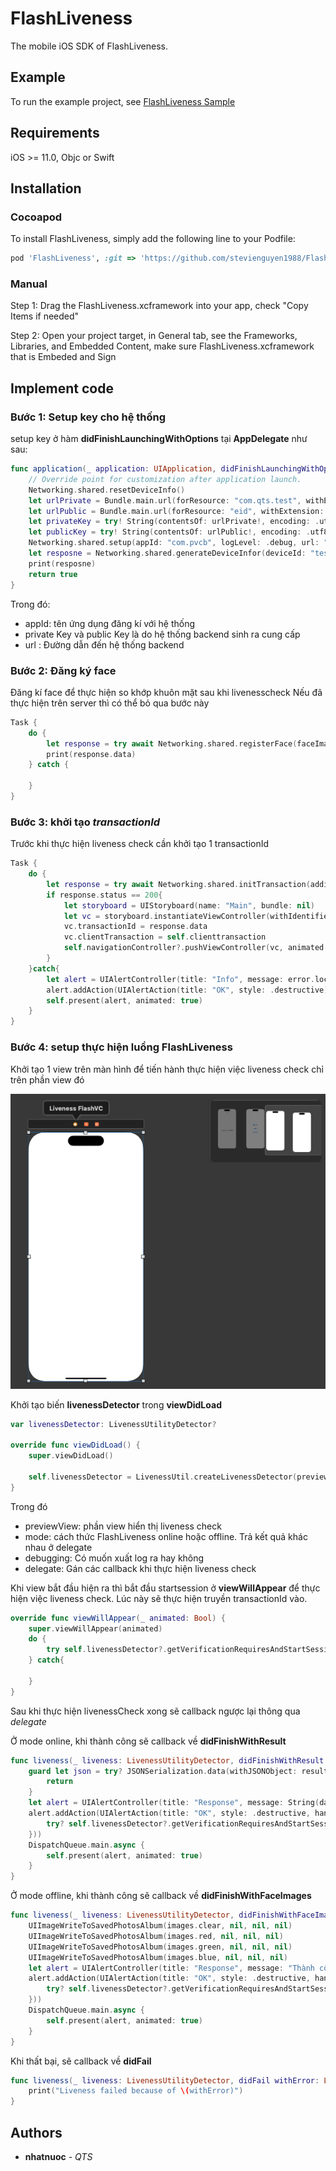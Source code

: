 # FlashLiveness

The mobile iOS SDK of FlashLiveness.

## Example

To run the example project, see [FlashLiveness Sample](https://github.com/stevienguyen1988/livenessCloudSample.git)

## Requirements

iOS >= 11.0, Objc or Swift

## Installation

### Cocoapod
To install FlashLiveness, simply add the following line to your Podfile:

```ruby
pod 'FlashLiveness', :git => 'https://github.com/stevienguyen1988/FlashLivenessPod.git'
```

### Manual
Step 1: Drag the FlashLiveness.xcframework into your app, check "Copy Items if needed"

Step 2: Open your project target, in General tab, see the Frameworks, Libraries, and Embedded Content, make sure FlashLiveness.xcframework that is Embeded and Sign

## Implement code

### Bước 1: Setup key cho hệ thống

setup key ở hàm **didFinishLaunchingWithOptions** tại **AppDelegate** như sau:

```swift
func application(_ application: UIApplication, didFinishLaunchingWithOptions launchOptions: [UIApplication.LaunchOptionsKey: Any]?) -> Bool {
    // Override point for customization after application launch.
    Networking.shared.resetDeviceInfo()        
    let urlPrivate = Bundle.main.url(forResource: "com.qts.test", withExtension: "txt")
    let urlPublic = Bundle.main.url(forResource: "eid", withExtension: "txt")
    let privateKey = try! String(contentsOf: urlPrivate!, encoding: .utf8)
    let publicKey = try! String(contentsOf: urlPublic!, encoding: .utf8)
    Networking.shared.setup(appId: "com.pvcb", logLevel: .debug, url: "https://ekyc-sandbox.eidas.vn/face-matching", publicKey: publicKey, privateKey: privateKey)
    let resposne = Networking.shared.generateDeviceInfor(deviceId: "testtest")
    print(resposne)
    return true
}
```

Trong đó:
- appId: tên ứng dụng đăng kí với hệ thống
- private Key và public Key là do hệ thống backend sinh ra cung cấp
-  url : Đường dẫn đến hệ thống backend

### Bước 2: Đăng ký face

Đăng kí face để thực hiện so khớp khuôn mặt sau khi livenesscheck
Nếu đã thực hiện trên server thì có thể bỏ qua bước này

```swift
Task {
    do {
        let response = try await Networking.shared.registerFace(faceImage: UIImage(named: "image.png")!,paramHeader: ["header":"header"])
        print(response.data)
    } catch {
        
    }
}
```

### Bước 3: khởi tạo *transactionId*

Trước khi thực hiện liveness check cần khởi tạo 1 transactionId

```swift
Task {
    do {
        let response = try await Networking.shared.initTransaction(additionParam: ["clientTransactionId":clienttransaction])
        if response.status == 200{
            let storyboard = UIStoryboard(name: "Main", bundle: nil)
            let vc = storyboard.instantiateViewController(withIdentifier: "LivenessFlashVC") as! LivenessFlashVC
            vc.transactionId = response.data
            vc.clientTransaction = self.clienttransaction
            self.navigationController?.pushViewController(vc, animated: true)
        }
    }catch{
        let alert = UIAlertController(title: "Info", message: error.localizedDescription, preferredStyle: .alert)
        alert.addAction(UIAlertAction(title: "OK", style: .destructive))
        self.present(alert, animated: true)
    }
}
```

### Bước 4: setup thực hiện luồng FlashLiveness

Khởi tạo 1 view trên màn hình để tiến hành thực hiện việc liveness check chỉ trên phần
view đó

![Screenshot](screenshot1.png)

Khởi tạo biến **livenessDetector** trong **viewDidLoad**

```swift
var livenessDetector: LivenessUtilityDetector?

override func viewDidLoad() {
    super.viewDidLoad()

    self.livenessDetector = LivenessUtil.createLivenessDetector(previewView: self.previewView, mode: .online, delegate: self)
}
```

Trong đó
- previewView: phần view hiển thị liveness check
- mode: cách thức FlashLiveness online hoặc offline. Trả kết quả khác nhau ở delegate
- debugging: Có muốn xuất log ra hay không
- delegate: Gán các callback khi thực hiện liveness check

Khi view bắt đầu hiện ra thì bắt đầu startsession ở **viewWillAppear** để thực hiện việc liveness check. Lúc này sẽ thực hiện truyền transactionId vào.

```swift
override func viewWillAppear(_ animated: Bool) {
    super.viewWillAppear(animated)
    do {
        try self.livenessDetector?.getVerificationRequiresAndStartSession(transactionId: self.transactionId)
    } catch{
        
    }
}
```

Sau khi thực hiện livenessCheck xong sẽ callback ngược lại thông qua *delegate*

Ở mode online, khi thành công sẽ callback về **didFinishWithResult**

```swift
func liveness(_ liveness: LivenessUtilityDetector, didFinishWithResult result: LivenessResult) {
    guard let json = try? JSONSerialization.data(withJSONObject: result.data) else {
        return
    }
    let alert = UIAlertController(title: "Response", message: String(data: json, encoding: .utf8), preferredStyle: .alert)
    alert.addAction(UIAlertAction(title: "OK", style: .destructive, handler: { _ in
        try? self.livenessDetector?.getVerificationRequiresAndStartSession()
    }))
    DispatchQueue.main.async {
        self.present(alert, animated: true)
    }
}
```

Ở mode offline, khi thành công sẽ callback về **didFinishWithFaceImages**

```swift
func liveness(_ liveness: LivenessUtilityDetector, didFinishWithFaceImages images: LivenessFaceImages) {
    UIImageWriteToSavedPhotosAlbum(images.clear, nil, nil, nil)
    UIImageWriteToSavedPhotosAlbum(images.red, nil, nil, nil)
    UIImageWriteToSavedPhotosAlbum(images.green, nil, nil, nil)
    UIImageWriteToSavedPhotosAlbum(images.blue, nil, nil, nil)
    let alert = UIAlertController(title: "Response", message: "Thành công", preferredStyle: .alert)
    alert.addAction(UIAlertAction(title: "OK", style: .destructive, handler: { _ in
        try? self.livenessDetector?.getVerificationRequiresAndStartSession()
    }))
    DispatchQueue.main.async {
        self.present(alert, animated: true)
    }
}
```

Khi thất bại, sẽ callback về **didFail**

```swift
func liveness(_ liveness: LivenessUtilityDetector, didFail withError: LivenessError) {
    print("Liveness failed because of \(withError)")
}
```

## Authors

* **nhatnuoc** - *QTS*
